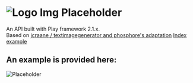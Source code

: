 # ![Logo](http://phosphore.altervista.org/git/ip_grey.png) Img Placeholder
An API built with Play framework 2.1.x.  
Based on [jcraane / textimagegenerator and phosphore's adaptation](https://github.com/phosphore/ImgPlaceholder)
[Index example](http://lorenzostella.it/test/imageplaceholder)

## An example is provided here:
![Placeholder](http://phosphore.altervista.org/git/placehold.png)  



